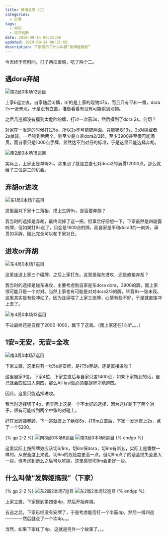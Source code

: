 ```yaml
---
title: 牌谱反思（二）
categories:
  - 日麻
tags:
  - 何切
  - 攻守判断
date: 2019-09-14 00:31:00
updated: 2019-09-14 00:31:00
description: 下家展示了什么叫做“发牌姬搞我”
---
```


今天终于有时间，打了两把雀魂，吃了两个二。

## 遇dora弃胡

![南2局0本场12巡目](IJZtfbgvrNxaes9.webp)

上家6巡立直，自家随后听牌，听的是上家的现物47p，而且只有平和一番，dora 2s一张未现，于是没有立直，准备看看有没有可能偷到现物。

之后几巡都没有摸到太危险的牌，打过一次筋3s，然后摸到了dora 2s。何切？

对家在一发巡的时候打过5s，所以2s不可能铳两面。只能铳坎13s、2s对碰或者2s单骑。一旦铳到后两个，则至少是立直dora2/3起，至少3900甚至很可能满贯，而自家只是1000点手牌，显然达不到对日的标准，于是这里只能选择弃胡。

![南2局0本场18巡目](TjodRcalDvk98It.webp)

实际上，上家正是单听2s，如果点了就是立直七对dora2的满贯12000点，那么就给了三位逆二的机会。

## 弃胡or进攻

![东1局0本场11巡目](Tl9aVCRAq5HEbK8.webp)

这里面对下家十二落抬，摸上生牌9s，是否要弃胡？

我当时的选择是弃胡，最终流掉了这一把。但事后仔细想一下，下家虽然是四副露听牌，但如果打9s点了，只会是1600点的牌。而自家是平和dora3的一向听，满贯的手牌，因此完全可以和下家对日。

## 进攻or弃胡

![东4局0本场7巡目](YhMLP2gu4zcmn3A.webp)

这里连送上家三个碰牌，之后上家打东。这里是碰东进攻，还是直接弃胡？

我当时的选择是碰东进攻，主要考虑到自家是东dora dora，3900的牌，而上家很可能只是一个对对。当然上家也有可能是对对dora2/3的牌，毕竟8s一张未现。这里其实是有些冲动了，因为连续喂了上家三张牌，心情有些不好，于是就直接冲上去了。

![东4局0本场13巡目](DRyYQLC7Gb9fhcT.webp)

不过最终还是自摸了2000-1000，赢下了这局。（而上家还在1向听。。。）

## 1安≈无安，无安=全攻

![南3局0本场7巡目](VivURyHn7emqsQh.webp)

下家立直，这里只有一张5s是安牌，是打5s弃胡，还是直接进攻？

这里自家3位，下家4位，下家立直后与自家只差1400点，如果下家胡到的话，自己就会四位进入南四，那么All last就必须要胡牌才能避四。

因此，这里只能选择进攻。

我当时选择切了4p，但实际上这是一个不太好的选择，因为这样剩下了两个对子，很有可能听到两个中张的对碰上。

好在发牌姬眷顾，下一巡就摸上了绝张6s，打6m立直后，下家一发巡摸上2s，点了一个5200。

{% gp 2-2 %}
  ![南3局0本场8巡目](Gy3SnMFixp19tIo.webp)
  ![南3局0本场8巡目](43oCrDU1vz9gVbi.webp)
{% endgp %}

这里实际上按照牌效应该切6/9m，切6m保dora，切9m有断幺，实际上是番数一样的。从安全度上来说，切6m的危险度更高一点，但切9m点了的话会损失会更大一些。但考虑到断幺之后可以吃碰，这里感觉切9m会更好一些。


## 什么叫做“发牌姬搞我”（下家）

{% gp 2-2 %}
  ![东2局2本场7巡目](YtFbvHJopZr5z3d.webp)
  ![东2局2本场12巡目](xO584S7HdDuKCGA.webp)
{% endgp %}

上家立直，下家摸到第四张4p，然后开始弃胡。

五巡之后，下家已经没有安牌了，于是考虑能否打一个半筋4p，然后一搏四巡————然后就点了一个坎4p。。。

当然，如果下家杠了4p，这就是另外一个故事了。。。
